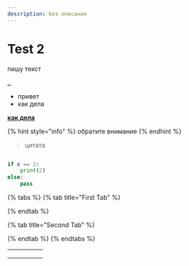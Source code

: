 ```yaml
---
description: без описания
---
```


# Test 2

пишу текст

[..](../ "mention")



* привет
* как дела

[**как дела**](../#chto-to-pishu)

{% hint style="info" %}
обратите внимание
{% endhint %}

> цитата

```python

if x == 2:
    print(2)
else:
    pass

```

{% tabs %}
{% tab title="First Tab" %}

{% endtab %}

{% tab title="Second Tab" %}

{% endtab %}
{% endtabs %}

|   |   |   |   |   |
| - | - | - | - | - |
|   |   |   |   |   |
|   |   |   |   |   |
|   |   |   |   |   |
